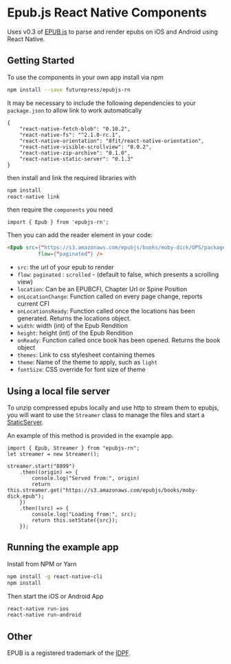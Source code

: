 Epub.js React Native Components
================================

Uses v0.3 of [EPUB.js](https://github.com/futurepress/epub.js) to parse and render epubs on iOS and Android using React Native.

Getting Started
-------------------------

To use the components in your own app install via npm

```bash
npm install --save futurepress/epubjs-rn
```

It may be necessary to include the following dependencies to your `package.json`
to allow link to work automatically
```
{
	"react-native-fetch-blob": "0.10.2",
	"react-native-fs": "^2.1.0-rc.1",
	"react-native-orientation": "8fit/react-native-orientation",
	"react-native-visible-scrollview": "0.0.2",
	"react-native-zip-archive": "0.1.0",
	"react-native-static-server": "0.1.3"
}
```

then install and link the required libraries with
```bash
npm install
react-native link
```

then require the `components` you need

```
import { Epub } from 'epubjs-rn';
```

Then you can add the reader element in your code:

```html
<Epub src={"https://s3.amazonaws.com/epubjs/books/moby-dick/OPS/package.opf"}
		  flow={"paginated"} />
```

* `src`: the url of your epub to render
* `flow`: `paginated` : `scrolled` - (default to false, which presents a scrolling view)
* `location`: Can be an EPUBCFI, Chapter Url or Spine Position
* `onLocationChange`: Function called on every page change, reports current CFI
* `onLocationsReady`: Function called once the locations has been generated. Returns the locations object.
* `width`: width (int) of the Epub Rendition
* `height`: height (int) of the Epub Rendition
* `onReady`: Function called once book has been opened. Returns the book object
* `themes`: Link to css stylesheet containing themes
* `theme`: Name of the theme to apply, such as `light`
* `fontSize`: CSS override for font size of theme

Using a local file server
-------------------------

To unzip compressed epubs locally and use http to stream them to epubjs,
you will want to use the `Streamer` class to manage the files and start a [StaticServer](https://github.com/futurepress/react-native-static-server).

An example of this method is provided in the example app.

```
import { Epub, Streamer } from "epubjs-rn";
let streamer = new Streamer();

streamer.start("8899")
	.then((origin) => {
		console.log("Served from:", origin)
		return this.streamer.get("https://s3.amazonaws.com/epubjs/books/moby-dick.epub");
	})
	.then((src) => {
		console.log("Loading from:", src);
		return this.setState({src});
	});
```

Running the example app
-------------------------

Install from NPM or Yarn

```bash
npm install -g react-native-cli
npm install
```
Then start the iOS or Android App

```bash
react-native run-ios
react-native run-android
```

Other
-------------------------

EPUB is a registered trademark of the [IDPF](http://idpf.org/).

